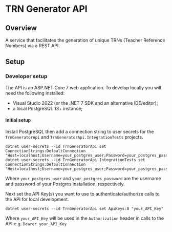 # TRN Generator API

## Overview

A service that facilitates the generation of unique TRNs (Teacher Reference Numbers) via a REST API.

## Setup

### Developer setup

The API is an ASP.NET Core 7 web application. To develop locally you will need the following installed:
- Visual Studio 2022 (or the .NET 7 SDK and an alternative IDE/editor);
- a local PostgreSQL 13+ instance;

#### Initial setup

Install PostgreSQL then add a connection string to user secrets for the `TrnGeneratorApi` and `TrnGeneratorApi.IntegrationTests` projects.

```shell
dotnet user-secrets --id TrnGeneratorApi set ConnectionStrings:DefaultConnection "Host=localhost;Username=your_postgres_user;Password=your_postgres_password;Database=trn_generator"
dotnet user-secrets --id TrnGeneratorApi.IntegrationTests set ConnectionStrings:DefaultConnection "Host=localhost;Username=your_postgres_user;Password=your_postgres_password;Database=trn_generator_tests"
```
Where `your_postgres_user` and `your_postgres_password` are the username and password of your Postgres installation, respectively.

Next set the API Key(s) you want to use to authenticate/authorize calls to the API for local development.

```shell
dotnet user-secrets --id TrnGeneratorApi set ApiKeys:0 "your_API_Key"
```

Where `your_API_Key` will be used in the `Authorization` header in calls to the API e.g. `Bearer your_API_Key`
